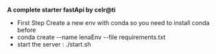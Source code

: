 __A complete starter fastApi by celr@ti__

* First Step
 Create a new env with conda
 so you need to install conda before
 * conda create --name lenaEnv --file requirements.txt
* start the server : ./start.sh